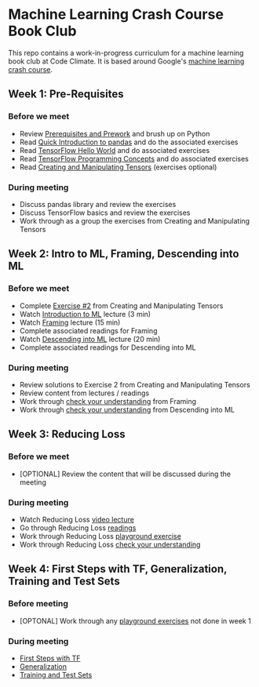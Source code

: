 # Machine Learning Crash Course Book Club

This repo contains a work-in-progress curriculum for a machine learning book
club at Code Climate. It is based around Google's [machine learning crash
course](https://developers.google.com/machine-learning/crash-course/).

## Week 1: Pre-Requisites

### Before we meet

- Review [Prerequisites and Prework](https://developers.google.com/machine-learning/crash-course/prereqs-and-prework)
  and brush up on Python
- Read [Quick Introduction to pandas](https://colab.research.google.com/notebooks/mlcc/intro_to_pandas.ipynb?hl=en)
  and do the associated exercises
- Read [TensorFlow Hello World](https://colab.research.google.com/notebooks/mlcc/hello_world.ipynb?hl=en)
  and do associated exercises
- Read [TensorFlow Programming Concepts](https://colab.research.google.com/notebooks/mlcc/tensorflow_programming_concepts.ipynb?hl=en)
  and do associated exercises
- Read [Creating and Manipulating Tensors](https://colab.research.google.com/notebooks/mlcc/creating_and_manipulating_tensors.ipynb?hl=en)
  (exercises optional)

### During meeting

- Discuss pandas library and review the exercises
- Discuss TensorFlow basics and review the exercises
- Work through as a group the exercises from Creating and Manipulating Tensors

## Week 2: Intro to ML, Framing, Descending into ML

### Before we meet

- Complete [Exercise #2](https://colab.research.google.com/notebooks/mlcc/creating_and_manipulating_tensors.ipynb#scrollTo=iFIOcnfz_Oqw)
  from Creating and Manipulating Tensors
- Watch [Introduction to ML](https://developers.google.com/machine-learning/crash-course/ml-intro)
  lecture (3 min)
- Watch [Framing](https://developers.google.com/machine-learning/crash-course/framing/video-lecture)
  lecture (15 min)
- Complete associated readings for Framing
- Watch [Descending into ML](https://developers.google.com/machine-learning/crash-course/descending-into-ml/video-lecture)
  lecture (20 min)
- Complete associated readings for Descending into ML

### During meeting

- Review solutions to Exercise 2 from Creating and Manipulating Tensors
- Review content from lectures / readings
- Work through [check your understanding](https://developers.google.com/machine-learning/crash-course/framing/check-your-understanding)
  from Framing
- Work through [check your understanding](https://developers.google.com/machine-learning/crash-course/descending-into-ml/check-your-understanding)
  from Descending into ML

## Week 3: Reducing Loss

### Before we meet

- [OPTIONAL] Review the content that will be discussed during the meeting

### During meeting

- Watch Reducing Loss [video lecture](https://developers.google.com/machine-learning/crash-course/reducing-loss/video-lecture)
- Go through Reducing Loss [readings](https://developers.google.com/machine-learning/crash-course/reducing-loss/an-iterative-approach)
- Work through Reducing Loss [playground exercise](https://developers.google.com/machine-learning/crash-course/reducing-loss/playground-exercise)
- Work through Reducing Loss [check your understanding](https://developers.google.com/machine-learning/crash-course/reducing-loss/check-your-understanding)

## Week 4: First Steps with TF, Generalization, Training and Test Sets

### Before meeting

- [OPTONAL] Work through any [playground exercises](https://developers.google.com/machine-learning/crash-course/first-steps-with-tensorflow/programming-exercises)
  not done in week 1

### During meeting

- [First Steps with TF ](https://developers.google.com/machine-learning/crash-course/first-steps-with-tensorflow/video-lecture)
- [Generalization](https://developers.google.com/machine-learning/crash-course/generalization/video-lecture)
- [Training and Test Sets](https://developers.google.com/machine-learning/crash-course/training-and-test-sets/video-lecture)
